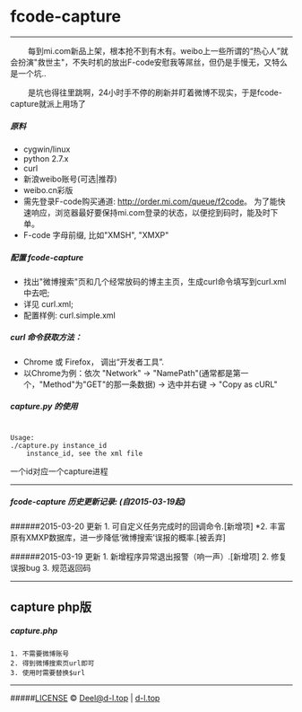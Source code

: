 # fcode-capture 

------------------------------------------------------

&nbsp;&nbsp;&nbsp;&nbsp;&nbsp;&nbsp;&nbsp;&nbsp;每到mi.com新品上架，根本抢不到有木有。weibo上一些所谓的“热心人”就会扮演"救世主"，不失时机的放出F-code安慰我等屌丝，但仍是手慢无，又特么是一个坑..

&nbsp;&nbsp;&nbsp;&nbsp;&nbsp;&nbsp;&nbsp;&nbsp;是坑也得往里跳啊，24小时手不停的刷新并盯着微博不现实，于是fcode-capture就派上用场了


##### 原料
* cygwin/linux
* python 2.7.x
* curl
* 新浪weibo账号(可选|推荐)
* weibo.cn彩版
* 需先登录F-code购买通道: <a href="http://order.mi.com/queue/f2code" target="_blank">http://order.mi.com/queue/f2code</a>。 为了能快速响应，浏览器最好要保持mi.com登录的状态，以便挖到码时，能及时下单。
* F-code 字母前缀, 比如"XMSH", "XMXP"

##### 配置 fcode-capture 
* 找出"微博搜索"页和几个经常放码的博主主页，生成curl命令填写到curl.xml中去吧;
* 详见 curl.xml;
* 配置样例: curl.simple.xml

##### curl 命令获取方法：
* Chrome 或 Firefox， 调出“开发者工具”.
* 以Chrome为例：依次 "Network" -> "NamePath"(通常都是第一个，"Method"为"GET"的那一条数据) -> 选中并右键 ->  "Copy as cURL"

##### capture.py 的使用
<pre> <code>
Usage: 
./capture.py instance_id
    instance_id, see the xml file  
</code></pre>
一个id对应一个capture进程

------------------------------------------------------

##### fcode-capture 历史更新记录: (自2015-03-19起)

 ######2015-03-20 更新
    1. 可自定义任务完成时的回调命令.[新增项]
    *2. 丰富原有XMXP数据库，进一步降低‘微博搜索’误报的概率.[被丢弃]


######2015-03-19 更新
	1. 新增程序异常退出报警（响一声）.[新增项]
	2. 修复误报bug
	3. 规范返回码

--------------------------------------------------------

## capture php版

##### capture.php 
    1. 不需要微博账号
    2. 得到微博搜索页url即可
    3. 使用时需要替换$url

--------------------------------------------------------

#####[LICENSE](./LICENSE)
&copy; Deel@d-l.top | [d-l.top](http://d-l.top)
